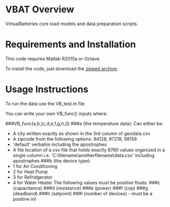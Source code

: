 # VBAT Overview

VirtualBatteries core load models and data preparation scripts.

# Requirements and Installation

This code requires Matlab R2015a or Octave.

To install the code, just download the [zipped archive](https://github.com/dpinney/VBAT/archive/master.zip).

# Usage Instructions

To run the data use the VB_test.m file

You can write your own VB_func() inputs where:

###VB_func(a,b,[c,d,e,f,g,h,i])
###a (the temperature data):
Can either be:
 - A city written exactly as shown in the 3rd column of geodata.csv
 - A zipcode from the following options: 94128, 97218, 98158
 - 'default' verbatim including the apostrophes
 - A file location of a csv file that holds exactly 8760 values organized in a single column i.e. 'C:\filename\anotherfilename\data.csv' including apostrophes
###b (the device type):
 - 1 for Air Conditioning
 - 2 for Heat Pump
 - 3 for Refridgerator
 - 4 for Water Heater
The following values must be positive floats:
###c (capacitance)
###d (resistance)
###e (power)
###f (cop)
###g (deadband)
###h (setpoint)
###i (number of devices) - must be a positive int
